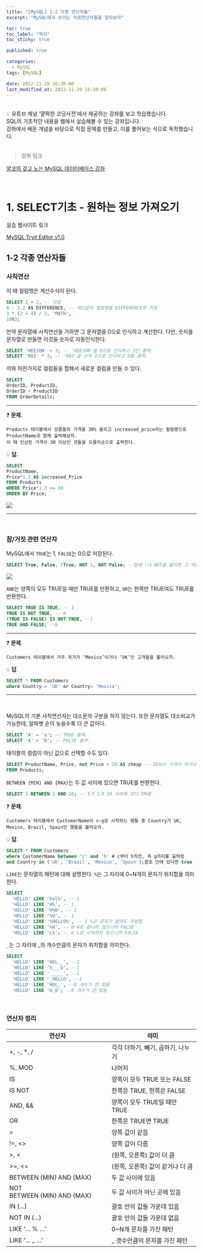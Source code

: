 ```yaml
---
title: "[MySQL] 1-2 각종 연산자들"
excerpt: "MySQL에서 쓰이는 각종연산자들을 알아보자"

toc: true
toc_label: "목차"
toc_sticky: true

published: true

categories:
  - MySQL
tags: [MySQL]

date: 2022-11-29 16:30:00
last_modified_at: 2022-11-29 16:30:00
---
```


<br>

<div class="notice--primary" markdown="1">
💡 유튜브 채널 ‘얄팍한 코딩사전’에서 제공하는 강좌를 보고 학습했습니다. <br>
SQL의 기초적인 내용을 웹에서 실습해볼 수 있는 강좌입니다. <br>
강좌에서 배운 개념을 바탕으로 직접 문제를 만들고, 이를 풀어보는 식으로 독학했습니다.
</div>

<br>

> 강좌 링크

[얄코의 갖고 노는 MySQL 데이터베이스 강좌](https://www.yalco.kr/lectures/sql/)


<br>

# 1. SELECT기초 - 원하는 정보 가져오기

실습 웹사이트 링크

[MySQL Tryit Editor v1.0](https://www.w3schools.com/mysql/trymysql.asp?filename=trysql_select_all) 

## 1-2 각종 연산자들

### **사칙연산**

이 때 컬럼명은 계산수식이 된다.

```sql
SELECT 1 + 2, -- 덧셈
6 - 3.2 AS DIFFERENCE, -- 계산값의 컬럼명을 DIFFERENCE로 지정
3 * (2 + 4) / 2, 'MATH', 
10%3;
```

만약 문자열에 사칙연산을 가하면 그 문자열을 0으로 인식하고 계산한다. 다만, 숫자를 문자열로 만들면 이것을 숫자로 자동인식한다.

```sql
SELECT 'HEEJUN' + 3; -- 'HEEJUN'을 0으로 인식하고 3만 출력.
SELECT '003' * 3; -- '003'을 숫자 3으로 인식하고 9를 출력.
```

이와 마찬가지로 컬럼들을 합해서 새로운 컬럼을 만들 수 있다.

```sql
SELECT 
OrderID, ProductID,
OrderID + ProductID
FROM OrderDetails;
```

---


❓ **문제.**
```
Products 테이블에서 상품들의 가격을 30% 올리고 increased_price라는 컬럼명으로 ProductName과 함께 출력해보자. 
이 때 인상된 가격이 30 이상인 것들을 오름차순으로 출력한다.
```


💡 **답.**
```sql
SELECT 
ProductName,
Price*1.3 AS increased_Price
FROM Products
WHERE Price*1.3 >= 30
ORDER BY Price;
```

<img src="https://user-images.githubusercontent.com/115082062/204468138-13d3cbc5-3474-4d5a-a11e-1391f0483741.jpg">

---

<br>

### **참/거짓 관련 연산자**

MySQL에서 `TRUE`는 1, `FALSE`는 0으로 저장된다.

```sql
SELECT True, False, !True, NOT 1, NOT False; --앞에 !나 NOT을 붙이면 그 역을 출력
```

<img src="https://user-images.githubusercontent.com/115082062/204468313-7fdbbc64-057a-48b6-a606-74fe35b7b82e.jpg">

`AND`는 양쪽이 모두 TRUE일 때만 TRUE를 반환하고, `OR`는 한쪽만 TRUE여도 TRUE를 반환한다.

```sql
SELECT TRUE IS TRUE, -- 1
TRUE IS NOT TRUE, -- 0
(TRUE IS FALSE) IS NOT TRUE, --1
TRUE AND FALSE; --0
```

---

❓ **문제**. 
```
Customers 테이블에서 거주 국가가 ‘Mexico’이거나 ‘UK’인 고객들을 불러오자.
```

💡 **답**.

```sql
SELECT * FROM Customers
where Country = 'UK' or Country= 'Mexico';
```

---
<br>

MySQL의 기본 사칙연산자는 대소문자 구분을 하지 않는다. 또한 문자열도 대소비교가 가능한데, 알파벳 순이 늦을수록 더 큰 값이다.

```sql
SELECT 'A' = 'a'; -- TRUE 출력.
SELECT 'A' > 'B'; -- FALSE 출력.
```

테이블의 컬럼이 아닌 값으로 선택할 수도 있다.

```sql
SELECT ProductName, Price, not Price > 20 AS cheap -- 20보다 가격이 작거나 같으면 cheap 열이 true로 출력
FROM Products;
```

`BETWEEN {MIN} AND {MAX}`는 두 값 사이에 있으면 TRUE를 반환한다.

```sql
SELECT 5 BETWEEN 1 AND 10; -- 5가 1과 10 사이에 있다:TRUE
```


❓ **문제**. 
```
Customers 테이블에서 CustomerName이 c~g로 시작하는 행들 중 Country가 UK, Mexico, Brazil, Spain인 행들을 불러오자.
```


💡 **답**.
```sql
SELECT * FROM Customers
where CustomerName between 'c' and 'h' # c부터 h직전, 즉 g까지를 출력함
and Country in ('UK', 'Brazil', 'Mexico', 'Spain');괄호 안에 있다면 true
```

`LIKE`는 문자열의 패턴에 대해 설명한다. `%`는 그 자리에 0~N개의 문자가 위치함을 의미한다.

```sql
SELECT
  'HELLO' LIKE 'hel%', -- 1
  'HELLO' LIKE 'H%', -- 1
  'HELLO' LIKE 'H%O', -- 1
  'HELLO' LIKE '%O', -- 1
  'HELLO' LIKE '%HELLO%', -- 1 %은 문자가 없어도 무방함.
  'HELLO' LIKE '%H', -- 0 H로 끝나지 않으니까 FALSE 
  'HELLO' LIKE 'L%'; -- 0 L로 시작하지 않으니까 FALSE
```

`_`는 그 자리에 _의 개수만큼의 문자가 위치함을 의미한다.

```sql
SELECT
  'HELLO' LIKE 'HEL__', --1
  'HELLO' LIKE 'h___O', --1
  'HELLO' LIKE '_____', --1
  'HELLO' LIKE '_HELLO', --1
  'HELLO' LIKE 'HEL_', --0 개수가 안 맞음
  'HELLO' LIKE 'H_O'; --0 개수가 안 맞음
```

<br>

### **연산자 정리**

| 연산자 | 의미 |
| --- | --- |
| +, -, *, / | 각각 더하기, 빼기, 곱하기, 나누기 |
| %, MOD | 나머지 |
| IS | 양쪽이 모두 TRUE 또는 FALSE |
| IS NOT | 한쪽은 TRUE, 한쪽은 FALSE |
| AND, && | 양쪽이 모두 TRUE일 때만 TRUE |
| OR | 한쪽은 TRUE면 TRUE |
| = | 양쪽 값이 같음 |
| !=, <> | 양쪽 값이 다름 |
| >, < | (왼쪽, 오른쪽) 값이 더 큼 |
| >=, <= | (왼쪽, 오른쪽) 값이 같거나 더 큼 |
| BETWEEN {MIN} AND {MAX} | 두 값 사이에 있음 |
| NOT BETWEEN {MIN} AND {MAX} | 두 값 사이가 아닌 곳에 있음 |
| IN (...) | 괄호 안의 값들 가운데 있음 |
| NOT IN (...) | 괄호 안의 값들 가운데 없음 |
| LIKE '... % ...' | 0~N개 문자를 가진 패턴 |
| LIKE '... _ ...' | _ 갯수만큼의 문자를 가진 패턴 |


